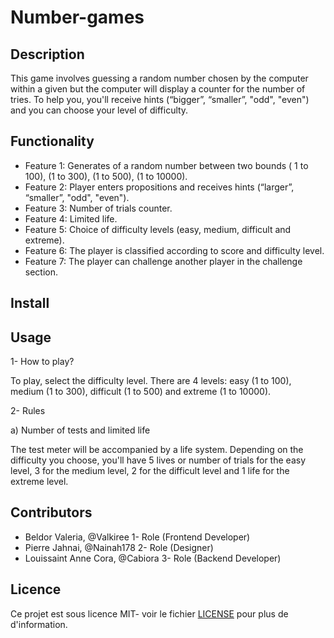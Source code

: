 # Number-games
 ## Description
 This game involves guessing a random number chosen by the computer within a given
 but the computer will display a counter for the number of tries. To help you, you'll receive hints (“bigger”, “smaller”, "odd", "even") and you can choose your level of difficulty.
 
 ## Functionality
 - Feature 1: Generates of a random number between two bounds ( 1 to 100), (1 to 300), (1 to 500), (1 to 10000).
 - Feature 2: Player enters propositions and receives hints (“larger”, “smaller”, "odd",     "even").
 - Feature 3: Number of trials counter.
 - Feature 4: Limited life.
 - Feature 5: Choice of difficulty levels (easy, medium, difficult and extreme). 
 - Feature 6: The player is classified according to score and difficulty level.
 - Feature 7: The player can challenge another player in the challenge section.
   
 ## Install

 ## Usage
 1- How to play?
 
 To play, select the difficulty level. There are 4 levels: easy (1 to 100), medium (1 to 300), difficult (1 to 500) and extreme (1 to 10000).
 
 2- Rules
 
   a) Number of tests and limited life 
    
  The test meter will be accompanied by a life system. Depending on the difficulty you choose, you'll have 5 lives or number of trials for the easy level, 3 for the medium level, 2 for the difficult level and 1 life for the extreme level.

 ## Contributors
 - Beldor Valeria, @Valkiree 1- Role (Frontend Developer)
 - Pierre Jahnai, @Nainah178 2- Role (Designer)
 - Louissaint Anne Cora, @Cabiora 3- Role (Backend Developer)
 
 ## Licence
 Ce projet est sous licence MIT- voir le fichier [LICENSE](LICENSE) pour plus de d'information.
